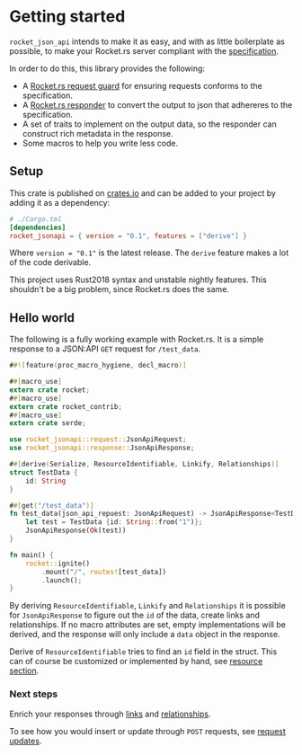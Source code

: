 # Getting started

`rocket_json_api` intends to make it as easy, and with as little boilerplate as possible, to make your Rocket.rs server 
compliant with the [specification](https://jsonapi.org/format/).

In order to do this, this library provides the following:
 - A [Rocket.rs request guard](/request/index.md) for ensuring requests conforms to the specification.
 - A [Rocket.rs responder](/response/index.md) to convert the output to json that adhereres to the specification.
 - A set of traits to implement on the output data, so the responder can construct rich metadata in the response.
 - Some macros to help you write less code.

## Setup

This crate is published on [crates.io](https://crates.io/) and can be added to your project by adding it as a 
dependency:
```toml
# ./Cargo.tml
[dependencies]
rocket_jsonapi = { version = "0.1", features = ["derive"] }
```
Where `version = "0.1"` is the latest release. The `derive` feature makes a lot of the code derivable.

This project uses Rust2018 syntax and unstable nightly features. This shouldn't be a big problem, since Rocket.rs does 
the same.

## Hello world

The following is a fully working example with Rocket.rs. It is a simple response to a JSON:API `GET` request for 
`/test_data`.
```rust
##![feature(proc_macro_hygiene, decl_macro)]

##[macro_use]
extern crate rocket;
##[macro_use]
extern crate rocket_contrib;
##[macro_use]
extern crate serde;

use rocket_jsonapi::request::JsonApiRequest;
use rocket_jsonapi::response::JsonApiResponse;

##[derive(Serialize, ResourceIdentifiable, Linkify, Relationships)]
struct TestData {
    id: String
}

##[get("/test_data")]
fn test_data(json_api_repuest: JsonApiRequest) -> JsonApiResponse<TestData> {
    let test = TestData {id: String::from("1")};
    JsonApiResponse(Ok(test))
}

fn main() {
    rocket::ignite()
        .mount("/", routes![test_data])
        .launch();
}
```
By deriving `ResourceIdentifiable`, `Linkify` and `Relationships` it is possible for `JsonApiResponse` to figure out 
the `id` of the data, create links and relationships. If no macro attributes are set, empty implementations will be 
derived, and the response will only include a `data` object in the response.

Derive of `ResourceIdentifiable` tries to find an `id` field in the struct. This can of course be customized or 
implemented by hand, see [resource section](/response/resources.md).

### Next steps

Enrich your responses through [links](/response/links.md) and [relationships](/response/relationships.md).

To see how you would insert or update through `POST` requests, see [request updates](/request/update.md).